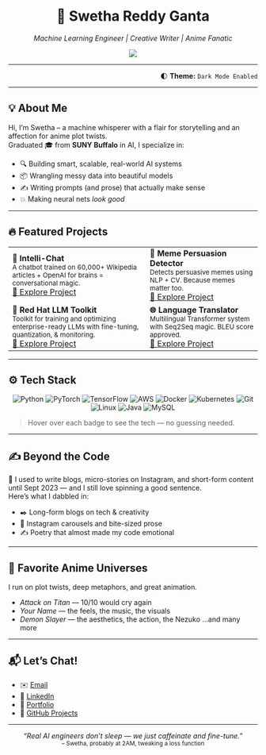 <h1 align="center">🧠 Swetha Reddy Ganta</h1>
<p align="center">
  <em>Machine Learning Engineer | Creative Writer | Anime Fanatic</em>
</p>

<p align="center">
  <img src="https://readme-typing-svg.herokuapp.com?font=Fira+Code&duration=3000&pause=1000&color=58A6FF&center=true&vCenter=true&multiline=true&width=600&lines=AI+Engineer+by+Day+🤖;Writer+by+Night+✍️;Anime+Buff+24%2F7+🌀" />
</p>

---

<div align="right">

🌓 <strong>Theme:</strong> <code>Dark Mode Enabled</code>

</div>

---

## 💡 About Me

Hi, I’m Swetha – a machine whisperer with a flair for storytelling and an affection for anime plot twists.  
Graduated 🎓 from **SUNY Buffalo** in AI, I specialize in:

- 🔍 Building smart, scalable, real-world AI systems  
- 📦 Wrangling messy data into beautiful models  
- ✍️ Writing prompts (and prose) that actually make sense  
- 💥 Making neural nets *look good*

---

## 🔥 Featured Projects

<table>
  <tr>
    <td><strong>🤖 Intelli-Chat</strong><br/>
      <sub>A chatbot trained on 60,000+ Wikipedia articles + OpenAI for brains = conversational magic.</sub><br/>
      <a href="https://github.com/swethareddyganta/intelli-chat">🔗 Explore Project</a>
    </td>
    <td><strong>🧠 Meme Persuasion Detector</strong><br/>
      <sub>Detects persuasive memes using NLP + CV. Because memes matter too.</sub><br/>
      <a href="https://github.com/swethareddyganta/MemePersuasionDetection">🔗 Explore Project</a>
    </td>
  </tr>
  <tr>
    <td><strong>🧰 Red Hat LLM Toolkit</strong><br/>
      <sub>Toolkit for training and optimizing enterprise-ready LLMs with fine-tuning, quantization, & monitoring.</sub><br/>
      <a href="https://github.com/swethareddyganta/LLM_Redhat_Toolkit">🔗 Explore Project</a>
    </td>
    <td><strong>🌐 Language Translator</strong><br/>
      <sub>Multilingual Transformer system with Seq2Seq magic. BLEU score approved.</sub><br/>
      <a href="https://github.com/swethareddyganta/Language-Translation">🔗 Explore Project</a>
    </td>
  </tr>
</table>

---

## ⚙️ Tech Stack

<p align="center">
  <img src="https://img.shields.io/badge/-Python-3776AB?style=flat&logo=python&logoColor=white" title="Python"/>
  <img src="https://img.shields.io/badge/-PyTorch-EE4C2C?style=flat&logo=pytorch&logoColor=white" title="PyTorch"/>
  <img src="https://img.shields.io/badge/-TensorFlow-FF6F00?style=flat&logo=tensorflow&logoColor=white" title="TensorFlow"/>
  <img src="https://img.shields.io/badge/-AWS-232F3E?style=flat&logo=amazon-aws&logoColor=white" title="AWS"/>
  <img src="https://img.shields.io/badge/-Docker-2496ED?style=flat&logo=docker&logoColor=white" title="Docker"/>
  <img src="https://img.shields.io/badge/-Kubernetes-326CE5?style=flat&logo=kubernetes&logoColor=white" title="Kubernetes"/>
  <img src="https://img.shields.io/badge/-Git-F05032?style=flat&logo=git&logoColor=white" title="Git"/>
  <img src="https://img.shields.io/badge/-Linux-FCC624?style=flat&logo=linux&logoColor=black" title="Linux"/>
  <img src="https://img.shields.io/badge/-Java-007396?style=flat&logo=java&logoColor=white" title="Java"/>
  <img src="https://img.shields.io/badge/-SQL-003B57?style=flat&logo=mysql&logoColor=white" title="MySQL"/>
</p>

> Hover over each badge to see the tech — no guessing needed.

---

## ✍️ Beyond the Code

📝 I used to write blogs, micro-stories on Instagram, and short-form content until Sept 2023 — and I still love spinning a good sentence.  
Here’s what I dabbled in:

- ✒️ Long-form blogs on tech & creativity  
- 📸 Instagram carousels and bite-sized prose  
- ✍️ Poetry that almost made my code emotional

---

## 🌸 Favorite Anime Universes

I run on plot twists, deep metaphors, and great animation.

- *Attack on Titan* — 10/10 would cry again  
- *Your Name* — the feels, the music, the visuals   
- *Demon Slayer* — the aesthetics, the action, the Nezuko
...and many more
---

## 📬 Let’s Chat!

- ✉️ [Email](mailto:swethaganta0408@gmail.com)  
- 💼 [LinkedIn](https://linkedin.com/in/swetha-reddy-ganta)  
- 🧠 [Portfolio](http://swethareddyganta.com/)  
- 🧪 [GitHub Projects](https://github.com/swethareddyganta)

---

<p align="center">
  <em>“Real AI engineers don’t sleep — we just caffeinate and fine-tune.”</em><br/>
  <sub>– Swetha, probably at 2AM, tweaking a loss function</sub>
</p>
